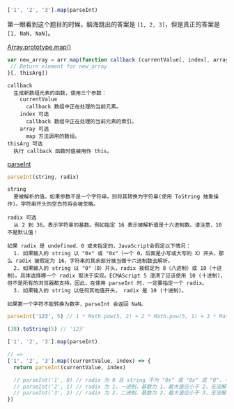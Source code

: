 ``` js
['1', '2', '3'].map(parseInt)
```

第一眼看到这个题目的时候，脑海跳出的答案是 `[1, 2, 3]`，但是真正的答案是 `[1, NaN, NaN]`。

[Array.prototype.map()](https://developer.mozilla.org/zh-CN/docs/Web/JavaScript/Reference/Global_Objects/Array/map)

``` js
var new_array = arr.map(function callback (currentValue[, index[, array]]) {
 // Return element for new_array
}[, thisArg])
```

```
callback
  生成新数组元素的函数，使用三个参数：
    currentValue
      callback 数组中正在处理的当前元素。
    index 可选
      callback 数组中正在处理的当前元素的索引。
    array 可选
      map 方法调用的数组。
thisArg 可选
  执行 callback 函数时值被用作 this。
```

[parseInt](https://developer.mozilla.org/zh-CN/docs/Web/JavaScript/Reference/Global_Objects/parseInt)

``` js
parseInt(string, radix)
```

```
string
  要被解析的值。如果参数不是一个字符串，则将其转换为字符串(使用 ToString 抽象操作)。字符串开头的空白符将会被忽略。

radix 可选
  从 2 到 36，表示字符串的基数。例如指定 16 表示被解析值是十六进制数。请注意，10 不是默认值！

如果 radix 是 undefined、0 或未指定的，JavaScript会假定以下情况：
  1. 如果输入的 string 以 "0x" 或 "0x"（一个 0，后面是小写或大写的 X）开头，那么 radix 被假定为 16，字符串的其余部分被当做十六进制数去解析。
  2. 如果输入的 string 以 "0"（0）开头，radix 被假定为 8（八进制）或 10（十进制）。具体选择哪一个 radix 取决于实现。ECMAScript 5 澄清了应该使用 10 (十进制)，但不是所有的浏览器都支持。因此，在使用 parseInt 时，一定要指定一个 radix。
  3. 如果输入的 string 以任何其他值开头， radix 是 10 (十进制)。

如果第一个字符不能转换为数字，parseInt 会返回 NaN。
```

``` js
parseInt('123', 5) // 1 * Math.pow(5, 2) + 2 * Math.pow(5, 1) + 3 * Math.pow(5, 0) = 38

(38).toString(5) // '123'
```

``` js
['1', '2', '3'].map(parseInt)

// =>
['1', '2', '3'].map((currentValue, index) => {
  return parseInt(currentValue, index)

  // parseInt('1', 0) // radix 为 0 且 string 不为 "0x" 或 "0x" 或 "0"，十进制，1
  // parseInt('2', 1) // radix 为 1，一进制，基数为 1，最大值应小于 2，无法解析，NaN
  // parseInt('3', 2) // radix 为 2，二进制，基数为 2，最大值应小于 3，无法解析，NaN
})
```
